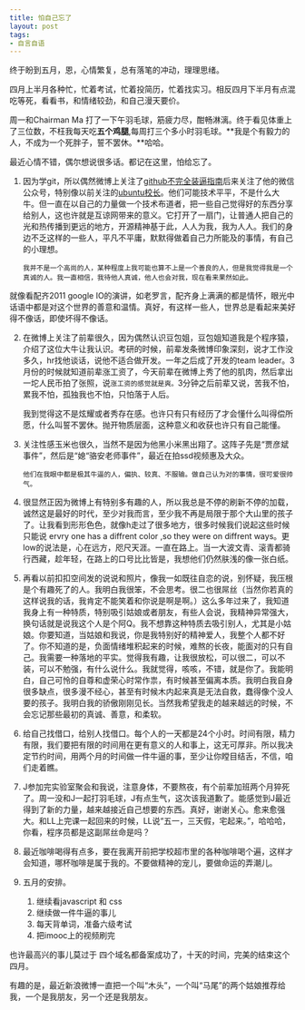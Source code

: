 ```yaml
--- 
title: 怕自己忘了
layout: post
tags:
- 自言自语
---
```


终于盼到五月，恩，心情繁复，总有落笔的冲动，理理思绪。

四月上半月各种忙，忙着考试，忙着投简历，忙着找实习。相反四月下半月有点混吃等死，看看书，和情绪较劲，和自己漫天要价。

周一和Chairman Ma 打了一下午羽毛球，筋疲力尽，酣畅淋漓。终于看见体重上了三位数，不枉我每天吃**五个鸡腿**,每周打三个多小时羽毛球。**我是个有毅力的人，不成为一个死胖子，誓不罢休。**哈哈。

最近心情不错，偶尔想说很多话。都记在这里，怕给忘了。

1. 因为学git，所以偶然微博上关注了[github不完全装逼指南]("")后来关注了他的微信公众号，特别像以前关注的[ubuntu校长]()。他们可能技术平平，不是什么大牛。但一直在以自己的力量做一个技术布道者，把一些自己觉得好的东西分享给别人，这也许就是互谅网带来的意义。它打开了一扇门，让普通人把自己的光和热传播到更远的地方，开源精神基于此，人人为我，我为人人。我们的身边不乏这样的一些人，平凡不平庸，默默得做着自己力所能及的事情，有自己的小理想。
    
    ```
    我并不是一个高尚的人，某种程度上我可能也算不上是一个善良的人，但是我觉得我是一个真诚的人。我一直相信，我待他人真诚，他人也会对我，现在看来果然如此。
    ```
就像看配齐2011 google IO的演讲，如老罗言，配齐身上满满的都是情怀，眼光中话语中都是对这个世界的善意和温情。真好，有这样一些人，世界总是看起来美好得不像话，即使坏得不像话。


2. 在微博上关注了前辈很久，因为偶然认识豆包姐，豆包姐知道我是个程序猿，介绍了这位大牛让我认识。考研的时候，前辈发条微博印象深刻，说才工作没多久，hr找他谈话，说他不适合做开发。一年之后成了开发的team leader。3月份的时候就知道前辈涨工资了，今天前辈在微博上秀了他的肌肉，然后拿出一坨人民币拍了张照，说`涨工资的感觉就是爽。`3分钟之后前辈又说，苦我不怕，累我不怕，孤独我也不怕，只怕落于人后。 

	我到觉得这不是炫耀或者秀存在感。也许只有只有经历了才会懂什么叫得偿所愿，什么叫誓不罢休。抛开物质层面，这种意义和收获也许只有自己能懂。

3. 关注性感玉米也很久，当然不是因为他黑小米黑出翔了。这阵子先是“贾彦斌事件”，然后是“媳“骆安老师事件”，最近在拍ssd视频惠及大众。

   ```他们在我眼中都是极其牛逼的人，偏执、较真、不服输。做自己认为对的事情，很可爱很帅气。```
   
4. 很显然正因为微博上有特别多有趣的人，所以我总是不停的刷新不停的加载，诚然这是最好的时代，至少对我而言，至少我不再是局限于那个大山里的孩子了。让我看到形形色色，就像h走过了很多地方，很多时候我们说起这些时候只能说 ervry one has a diffrent color ,so they were on diffrent ways。更low的说法是，心在远方，咫尺天涯。一直在路上。当一大波文青、滚青都骑行西藏，趁年轻，在路上的口号比比皆是，我想他们仍然肤浅的像一张白纸。

5. 再看以前扣扣空间发的说说和照片，像我一如既往自恋的说，别怀疑，我压根是个有趣死了的人。我明白我很笨，不会思考。很二也很屌丝（当然你若真的这样说我的话，我肯定不能笑着和你说是啊是啊。）这么多年过来了，我知道我身上有一种特质，特别吸引姑娘或者朋友，有些人会说，我精神异常强大，换句话就是说我这个人是个阿Q。我不想靠这种特质去吸引别人，尤其是小姑娘。你要知道，当姑娘和我说，你是我特别好的精神爱人，我整个人都不好了。你不知道的是，负面情绪堆积起来的时候，难熬的长夜，能面对的只有自己。我需要一种落地的平实。觉得我有趣，让我很放松，可以很二，可以不装，可以不勉强，有什么说什么。我就觉得，咳咳，不错，就是你了。我能明白，自己可怜的自尊和虚荣心时常作祟，有时候甚至偏离本质。我明白我自身很多缺点，很多漫不经心，甚至有时候木内起来真是无法自救，蠢得像个没人要的孩子。我明白我的骄傲刚刚见长。当然我希望我走的越来越远的时候，不会忘记那些最初的真诚、善意，和柔软。

6. 给自己找借口，给别人找借口。每个人的一天都是24个小时。时间有限，精力有限，我们要把有限的时间用在更有意义的人和事上，这无可厚非。所以我决定节约时间，用两个月的时间做一件牛逼的事，至少让你瞠目结舌，不信，咱们走着瞧。


7. J参加完实验室聚会和我说，注意身体，不要熬夜，有个前辈加班两个月猝死了。周一没和J一起打羽毛球，J有点生气，这次该我道歉了。能感觉到J最近得到了新的力量，越来越接近自己想要的东西。真好，谢谢关心。愈来愈强大。和LL上完课一起回来的时候，LL说“五一，三天假，宅起来。”，哈哈哈，你看，程序员都是这副屌丝命是吗？


8. 最近咖啡喝得有点多，要在我离开前把学校超市里的各种咖啡喝个遍，这样才会知道，哪杯咖啡是属于我的。不要做精神的宠儿，要做命运的弄潮儿。

9. 五月的安排。
   	1. 继续看javascript 和 css
   	2. 继续做一件牛逼的事儿
   	3. 每天背单词，准备六级考试
   	4. 把imooc上的视频刷完


也许最高兴的事儿莫过于 四个域名都备案成功了，十天的时间，完美的结束这个四月。


有趣的是，最近新浪微博一直把一个叫“木头”，一个叫“马尾”的两个姑娘推荐给我，一个是我朋友，另一个还是我朋友。
